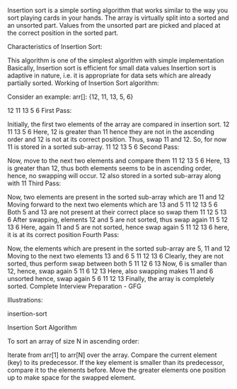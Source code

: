 Insertion sort is a simple sorting algorithm that works similar to the way you sort playing cards in your hands. The array is virtually split into a sorted and an unsorted part. Values from the unsorted part are picked and placed at the correct position in the sorted part.

Characteristics of Insertion Sort:

This algorithm is one of the simplest algorithm with simple implementation
Basically, Insertion sort is efficient for small data values
Insertion sort is adaptive in nature, i.e. it is appropriate for data sets which are already partially sorted.
Working of Insertion Sort algorithm:

Consider an example: arr[]: {12, 11, 13, 5, 6}

   12       11       13       5       6
First Pass:

Initially, the first two elements of the array are compared in insertion sort.
   12       11       13       5       6
Here, 12 is greater than 11 hence they are not in the ascending order and 12 is not at its correct position. Thus, swap 11 and 12.
So, for now 11 is stored in a sorted sub-array.
   11       12       13       5       6
Second Pass:

 Now, move to the next two elements and compare them
   11       12       13       5       6
Here, 13 is greater than 12, thus both elements seems to be in ascending order, hence, no swapping will occur. 12 also stored in a sorted sub-array along with 11
Third Pass:

Now, two elements are present in the sorted sub-array which are 11 and 12
Moving forward to the next two elements which are 13 and 5
   11       12       13       5       6
Both 5 and 13 are not present at their correct place so swap them
   11       12       5       13       6
After swapping, elements 12 and 5 are not sorted, thus swap again
   11       5       12       13       6
Here, again 11 and 5 are not sorted, hence swap again
   5       11       12       13       6
here, it is at its correct position
Fourth Pass:

Now, the elements which are present in the sorted sub-array are 5, 11 and 12
Moving to the next two elements 13 and 6
   5       11       12       13       6
Clearly, they are not sorted, thus perform swap between both
   5       11       12       6       13
Now, 6 is smaller than 12, hence, swap again
   5       11       6       12       13
Here, also swapping makes 11 and 6 unsorted hence, swap again
   5       6       11       12       13
Finally, the array is completely sorted.
Complete Interview Preparation - GFG

Illustrations:

insertion-sort

Insertion Sort Algorithm

To sort an array of size N in ascending order:

Iterate from arr[1] to arr[N] over the array.
Compare the current element (key) to its predecessor.
If the key element is smaller than its predecessor, compare it to the elements before. Move the greater elements one position up to make space for the swapped element.
